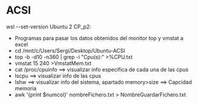 # ACSI
 
wsl --set-version Ubuntu 2
CP_p2:
- Programas para pasar los datos obtenidos del monitor top y vmstat a excel
- cd /mnt/c/Users/Sergi/Desktop/Ubuntu-ACSI
- top -b -d10 -n360 | grep -i "Cpu(s):" >%CPU.txt
- vmstat 15 240 >VmstatMem.txt
- cat /proc/cpuinfo ==> visualizar info especifica de cada una de las cpus
- lscpu ==> visualizar info de las cpus
- lshw ==> visualizar info del sistema, apartado memory>size ==> Capcidad memoria
- awk '{print $numcol}' nombreFichero.txt > NombreGuardarFichero.txt
